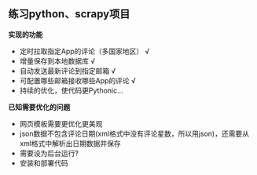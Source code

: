 
## 练习python、scrapy项目

**实现的功能**

- 定时拉取指定App的评论（多国家地区） √
- 增量保存到本地数据库 √
- 自动发送最新评论到指定邮箱 √
- 可配置哪些邮箱接收哪些App的评论 √
- 持续的优化，使代码更Pythonic...

**已知需要优化的问题**
- 网页模板需要更优化更美观
- json数据不包含评论日期(xml格式中没有评论星数，所以用json)，还需要从xml格式中解析出日期数据并保存
- 需要设为后台运行?
- 安装和部署代码
